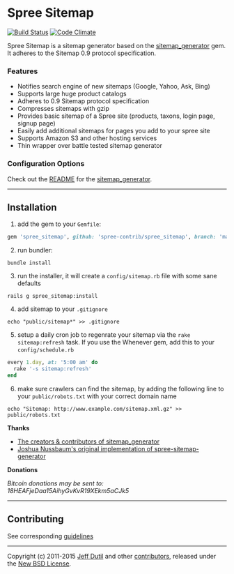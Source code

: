 # Spree Sitemap

[![Build Status](https://travis-ci.org/spree-contrib/spree_sitemap.svg?branch=master)](https://travis-ci.org/spree-contrib/spree_sitemap)
[![Code Climate](https://codeclimate.com/github/spree-contrib/spree_sitemap/badges/gpa.svg)](https://codeclimate.com/github/spree-contrib/spree_sitemap)

Spree Sitemap is a sitemap generator based on the [sitemap_generator][1] gem. It adheres to the Sitemap 0.9 protocol specification.

### Features

- Notifies search engine of new sitemaps (Google, Yahoo, Ask, Bing)
- Supports large huge product catalogs
- Adheres to 0.9 Sitemap protocol specification
- Compresses sitemaps with gzip
- Provides basic sitemap of a Spree site (products, taxons, login page, signup page)
- Easily add additional sitemaps for pages you add to your spree site
- Supports Amazon S3 and other hosting services
- Thin wrapper over battle tested sitemap generator

### Configuration Options

Check out the [README][1] for the [sitemap_generator][1].

---

## Installation

1) add the gem to your `Gemfile`:
```ruby
gem 'spree_sitemap', github: 'spree-contrib/spree_sitemap', branch: 'master'
```

2) run bundler:

`bundle install`

3) run the installer, it will create a `config/sitemap.rb` file with some sane defaults

`rails g spree_sitemap:install`

4) add sitemap to your `.gitignore`

`echo "public/sitemap*" >> .gitignore`

5) setup a daily cron job to regenrate your sitemap via the `rake sitemap:refresh` task. If you use the Whenever gem, add this to your `config/schedule.rb`
```ruby
every 1.day, at: '5:00 am' do
  rake '-s sitemap:refresh'
end
```

6) make sure crawlers can find the sitemap, by adding the following line to your `public/robots.txt` with your correct domain name

`echo "Sitemap: http://www.example.com/sitemap.xml.gz" >> public/robots.txt`

**Thanks**

- [The creators & contributors of sitemap_generator](http://github.com/kjvarga/sitemap_generator/contributors)
- [Joshua Nussbaum's original implementation of spree-sitemap-generator](https://github.com/joshnuss/spree-sitemap-generator)

**Donations**

_Bitcoin donations may be sent to: 18HEAFjeDaa15AihyGvKvR19XEkm5aCJk5_

---

## Contributing

See corresponding [guidelines][2]

---

Copyright (c) 2011-2015 [Jeff Dutil][5] and other [contributors][6], released under the [New BSD License][4].

[1]: http://github.com/kjvarga/sitemap_generator
[2]: https://github.com/spree-contrib/spree_i18n/blob/master/CONTRIBUTING.md
[4]: https://github.com/spree-contrib/spree_sitemap/blob/master/LICENSE.md
[5]: https://github.com/jdutil
[6]: https://github.com/spree-contrib/spree_sitemap/graphs/contributors

